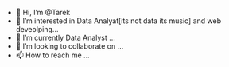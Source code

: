 - 👋 Hi, I’m @Tarek
- 👀 I’m interested in Data Analyat[its not data its music] and web deveolping...
- 🌱 I’m currently Data Analyst ...
- 💞️ I’m looking to collaborate on ...
- 📫 How to reach me ...

<!---
TarekQ98/TarekQ98 is a ✨ special ✨ repository because its `README.md` (this file) appears on your GitHub profile.
You can click the Preview link to take a look at your changes.
--->
